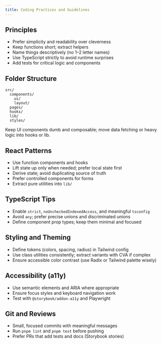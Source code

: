 ```yaml
---
title: Coding Practices and Guidelines
---
```


## Principles

- Prefer simplicity and readability over cleverness
- Keep functions short; extract helpers
- Name things descriptively (no 1–2 letter names)
- Use TypeScript strictly to avoid runtime surprises
- Add tests for critical logic and components

## Folder Structure

```
src/
  components/
    ui/
    layout/
  pages/
  hooks/
  lib/
  styles/
```

Keep UI components dumb and composable; move data fetching or heavy logic into hooks or lib.

## React Patterns

- Use function components and hooks
- Lift state up only when needed; prefer local state first
- Derive state; avoid duplicating source of truth
- Prefer controlled components for forms
- Extract pure utilities into `lib/`

## TypeScript Tips

- Enable `strict`, `noUncheckedIndexedAccess`, and meaningful `tsconfig`
- Avoid `any`; prefer precise unions and discriminated unions
- Define component prop types; keep them minimal and focused

## Styling and Theming

- Define tokens (colors, spacing, radius) in Tailwind config
- Use class utilities consistently; extract variants with CVA if complex
- Ensure accessible color contrast (use Radix or Tailwind palette wisely)

## Accessibility (a11y)

- Use semantic elements and ARIA where appropriate
- Ensure focus styles and keyboard navigation work
- Test with `@storybook/addon-a11y` and Playwright

## Git and Reviews

- Small, focused commits with meaningful messages
- Run `pnpm lint` and `pnpm test` before pushing
- Prefer PRs that add tests and docs (Storybook stories)
